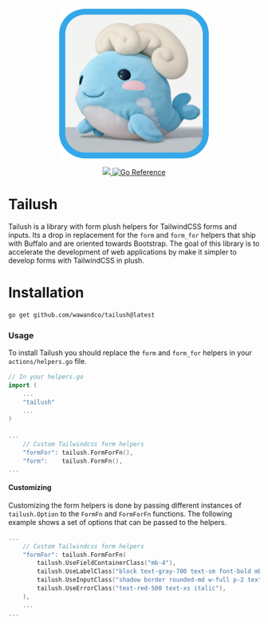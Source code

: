 <p align="center"><img src="https://raw.githubusercontent.com/wawandco/tailush/main/logo.png" width="300px" height="300px">
</p>

<p align="center"><a href="https://pkg.go.dev/github.com/wawandco/tailush">
<img src="https://github.com/wawandco/tailush/actions/workflows/tests.yml/badge.svg"/>
</a><a href="https://pkg.go.dev/github.com/wawandco/tailush">
        <img src="https://pkg.go.dev/badge/github.com/wawandco/tailush.svg" alt="Go Reference"/>
    </a>
</p>

# Tailush

Tailush is a library with form plush helpers for TailwindCSS forms and inputs. Its a drop in replacement for the `form` and `form_for` helpers that ship with Buffalo and are oriented towards Bootstrap. The goal of this library is to accelerate the development of web applications by make it simpler to develop forms with TailwindCSS in plush.

# Installation
    
```bash
go get github.com/wawandco/tailush@latest
```

### Usage

To install Tailush you should replace the `form` and `form_for` helpers in your `actions/helpers.go` file.

```go
// In your helpers.go
import (
    ...
    "tailush"
    ...
)

... 
    // Custom Tailwindcss form helpers
    "formFor": tailush.FormForFn(),
    "form":    tailush.FormFn(),
...

```

#### Customizing

Customizing the form helpers is done by passing different instances of `tailush.Option` to the `FormFn` and `FormForFn` functions. The following example shows a set of options that can be passed to the helpers.

```go
... 
    // Custom Tailwindcss form helpers
    "formFor": tailush.FormForFn(
        tailush.UseFieldContainerClass("mb-4"),
        tailush.UseLabelClass("block text-gray-700 text-sm font-bold mb-2"),
        tailush.UseInputClass("shadow border rounded-md w-full p-2 text-gray-700 focus:outline-none focus:shadow-outline"),
        tailush.UseErrorClass("text-red-500 text-xs italic"),
    ),
    ...
...
```


